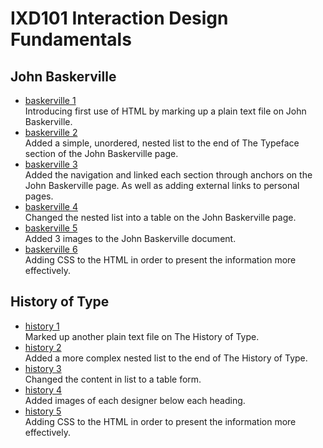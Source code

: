 IXD101 Interaction Design Fundamentals
======================================

John Baskerville
------------------
- [baskerville 1](https://loosecookie.github.io/john_baskerville/baskerville1.html) <br>
Introducing first use of HTML by marking up a plain text file on John Baskerville.
- [baskerville 2](https://loosecookie.github.io/john_baskerville/baskerville2.html) <br>
Added a simple, unordered, nested list to the end of The Typeface section of the John Baskerville page.
- [baskerville 3](https://loosecookie.github.io/john_baskerville/baskerville3.html) <br>
Added the navigation and linked each section through anchors on the John Baskerville page. As well as adding external links to personal pages.
- [baskerville 4](https://loosecookie.github.io/john_baskerville/baskerville4.html) <br>
Changed the nested list into a table on the John Baskerville page.
- [baskerville 5](https://loosecookie.github.io/john_baskerville/baskerville5.html) <br>
Added 3 images to the John Baskerville document.
- [baskerville 6](https://loosecookie.github.io/john_baskerville/baskerville6.html) <br>
Adding CSS to the HTML in order to present the information more effectively.


History of Type
---------------
- [history 1](https://loosecookie.github.io/john_baskerville/history1.html) <br>
Marked up another plain text file on The History of Type.
- [history 2](https://loosecookie.github.io/john_baskerville/history2.html) <br>
Added a more complex nested list to the end of The History of Type.
- [history 3](https://loosecookie.github.io/john_baskerville/history3.html) <br>
Changed the content in list to a table form.
- [history 4](https://loosecookie.github.io/john_baskerville/history4.html) <br>
Added images of each designer below each heading.
- [history 5](https://loosecookie.github.io/john_baskerville/history5.html) <br>
Adding CSS to the HTML in order to present the information more effectively.